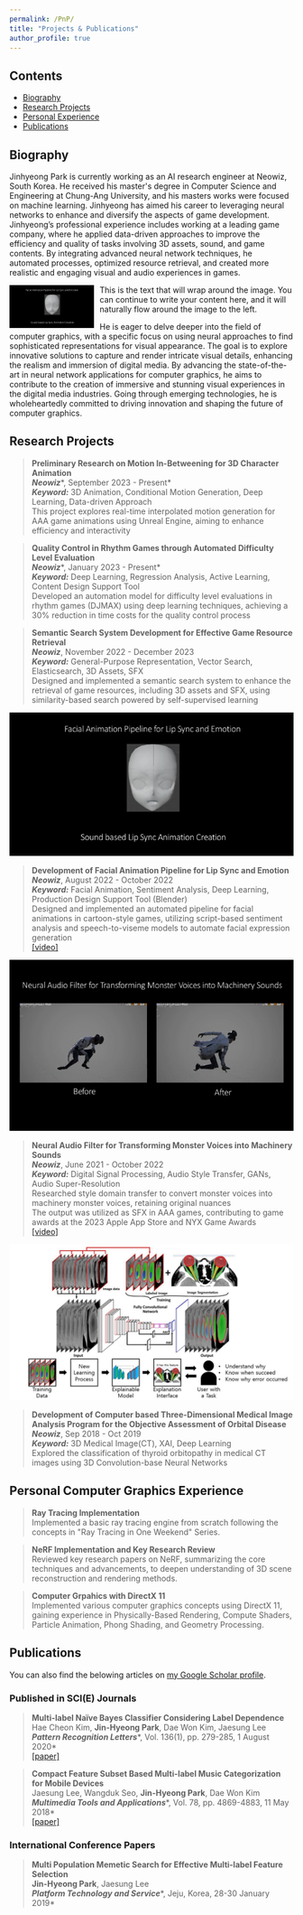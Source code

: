 ```yaml
---
permalink: /PnP/
title: "Projects & Publications"
author_profile: true
---
```



## Contents
* [Biography](#biography)
* [Research Projects](#research-projects)
* [Personal Experience](#personal-computer-graphics-experience)
* [Publications](#publications)

## Biography
Jinhyeong Park is currently working as an AI research engineer at Neowiz, South Korea. He received his master's degree in Computer Science and Engineering at Chung-Ang University, and his masters works were focused on machine learning.
Jinhyeong has aimed his career to leveraging neural networks to enhance and diversify the aspects of game development. Jinhyeong’s professional experience includes working at a leading game company, where he applied data-driven approaches to improve the efficiency and quality of tasks involving 3D assets, sound, and game contents. By integrating advanced neural network techniques, he automated processes, optimized resource retrieval, and created more realistic and engaging visual and audio experiences in games.

<p align="left">
    <img src="/images/PnP/PnP_Lip_Sync.png" alt="Description" style="float:left; margin-right:10px; width:150px;" />
    This is the text that will wrap around the image. You can continue to write your content here, and it will naturally flow around the image to the left.
</p>
He is eager to delve deeper into the field of computer graphics, with a specific focus on using neural approaches to find sophisticated representations for visual appearance. The goal is to explore innovative solutions to capture and render intricate visual details, enhancing the realism and immersion of digital media. By advancing the state-of-the-art in neural network applications for computer graphics, he aims to contribute to the creation of immersive and stunning visual experiences in the digital media industries. Going through emerging technologies, he is wholeheartedly committed to driving innovation and shaping the future of computer graphics.


## Research Projects
> **Preliminary Research on Motion In-Betweening for 3D Character Animation**  
> ***Neowiz****, September 2023 - Present*  
> ***Keyword:*** 3D Animation, Conditional Motion Generation, Deep Learning, Data-driven Approach  
> This project explores real-time interpolated motion generation for AAA game animations using Unreal Engine, aiming to enhance efficiency and interactivity

> **Quality Control in Rhythm Games through Automated Difficulty Level Evaluation**  
> ***Neowiz****, January 2023 - Present*  
> ***Keyword:*** Deep Learning, Regression Analysis, Active Learning, Content Design Support Tool  
> Developed an automation model for difficulty level evaluations in rhythm games (DJMAX) using deep learning techniques, achieving a 30% reduction in time costs for the quality control process  

> **Semantic Search System Development for Effective Game Resource Retrieval**  
> ***Neowiz***, November 2022 - December 2023  
> ***Keyword:*** General-Purpose Representation, Vector Search, Elasticsearch, 3D Assets, SFX  
> Designed and implemented a semantic search system to enhance the retrieval of game resources, including 3D assets and SFX, using similarity-based search powered by self-supervised learning  

[![PnP_Lip_Sync](/images/PnP/PnP_Lip_Sync.png)](https://youtu.be/VZ4Cizmscx0)
> **Development of Facial Animation Pipeline for Lip Sync and Emotion**  
> ***Neowiz***, August 2022 - October 2022  
> ***Keyword:*** Facial Animation, Sentiment Analysis, Deep Learning, Production Design Support Tool (Blender)  
> Designed and implemented an automated pipeline for facial animations in cartoon-style games, utilizing script-based sentiment analysis and speech-to-viseme models to automate facial expression generation  
> [[video]](https://youtu.be/VZ4Cizmscx0) 

[![PnP_Neural_Filter](/images/PnP/PnP_Neural_Filter.png)](https://youtu.be/QqUCyK8s5wA)
> **Neural Audio Filter for Transforming Monster Voices into Machinery Sounds**  
> ***Neowiz***, June 2021 - October 2022  
> ***Keyword:*** Digital Signal Processing, Audio Style Transfer, GANs, Audio Super-Resolution  
> Researched style domain transfer to convert monster voices into machinery monster voices, retaining original nuances  
> The output was utilized as SFX in AAA games, contributing to game awards at the 2023 Apple App Store and NYX Game Awards  
> [[video]](https://youtu.be/QqUCyK8s5wA)  

![PnP_Medical_Image](/images/PnP/PnP_Medical_Image.png)
> **Development of Computer based Three-Dimensional Medical Image Analysis Program for the Objective Assessment of Orbital Disease**  
> ***Neowiz***,  Sep 2018 - Oct 2019  
> ***Keyword:*** 3D Medical Image(CT), XAI, Deep Learning  
> Explored the classification of thyroid orbitopathy in medical CT images using 3D Convolution-base Neural Networks  

## Personal Computer Graphics Experience

> **Ray Tracing Implementation**  
> Implemented a basic ray tracing engine from scratch following the concepts in "Ray Tracing in One Weekend" Series.

> **NeRF Implementation and Key Research Review**  
> Reviewed key research papers on NeRF, summarizing the core techniques and advancements, to deepen understanding of 3D scene reconstruction and rendering methods. 

> **Computer Grpahics with DirectX 11**  
> Implemented various computer graphics concepts using DirectX 11, gaining experience in Physically-Based Rendering, Compute Shaders, Particle Animation, Phong Shading, and Geometry Processing.


## Publications
<div class="wordwrap">You can also find the belowing articles on <a href="{{site.author.googlescholar}}">my Google Scholar profile</a>.</div>

### Published in SCI(E) Journals
> **Multi-label Naïve Bayes Classifier Considering Label Dependence**  
> Hae Cheon Kim, **Jin-Hyeong Park**, Dae Won Kim, Jaesung Lee  
> ***Pattern Recognition Letters****, Vol. 136(1), pp. 279-285, 1 August 2020*  
> [[paper]](/files/paper1.pdf)

> **Compact Feature Subset Based Multi-label Music Categorization for Mobile Devices**  
> Jaesung Lee, Wangduk Seo, **Jin-Hyeong Park**, Dae Won Kim    
> ***Multimedia Tools and Applications****, Vol. 78, pp. 4869-4883, 11 May 2018*  
> [[paper]](/files/paper2.pdf)


### International Conference Papers  
> **Multi Population Memetic Search for Effective Multi-label Feature Selection**  
> **Jin-Hyeong Park**, Jaesung Lee  
> ***Platform Technology and Service****, Jeju, Korea, 28-30 January 2019*  
